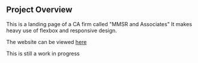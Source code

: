 ## Project Overview
This is a landing page of a CA firm called "MMSR and Associates" It makes heavy use of flexbox and responsive design.

The website can be viewed [here](www.mmsrandassociates.tk)

This is still a work in progress
